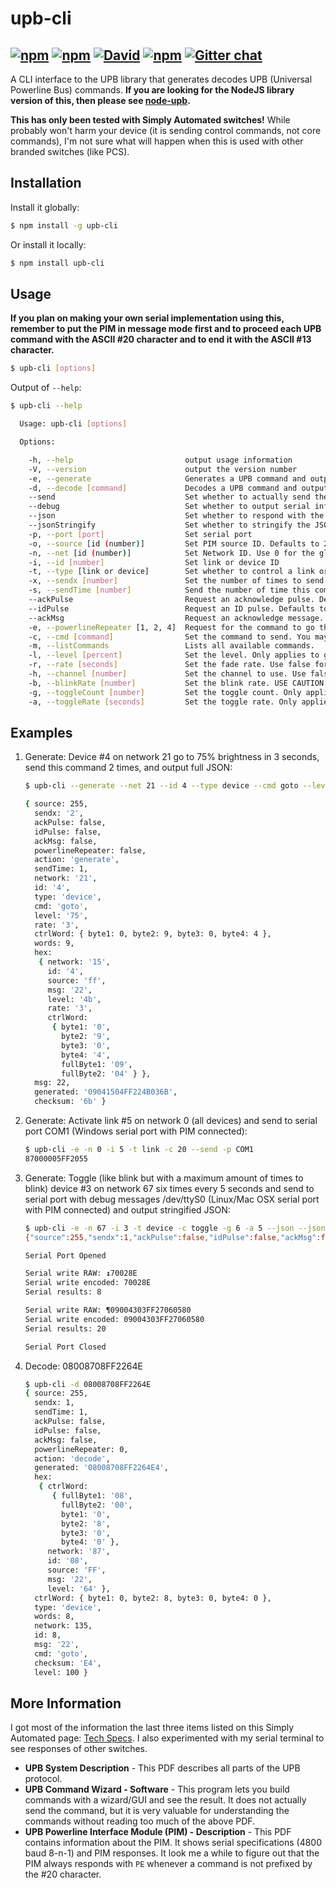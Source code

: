 ﻿upb-cli
=======
[![npm](http://img.shields.io/npm/v/upb-cli.svg?style=flat-square)](https://www.npmjs.org/package/upb-cli) [![npm](http://img.shields.io/npm/dm/upb-cli.svg?style=flat-square)](https://www.npmjs.org/package/upb-cli) [![David](https://img.shields.io/david/DaAwesomeP/upb-cli.svg?style=flat-square)](https://david-dm.org/DaAwesomeP/upb-cli) [![npm](http://img.shields.io/npm/l/upb-cli.svg?style=flat-square)](https://github.com/DaAwesomeP/upb-cli/blob/master/LICENSE) [![Gitter chat](https://badges.gitter.im/DaAwesomeP/upb-cli.png?style=flat-square)](https://gitter.im/DaAwesomeP/upb-cli)
---

A CLI interface to the UPB library that generates decodes UPB (Universal Powerline Bus) commands. **If you are looking for the NodeJS library version of this, then please see [node-upb](https://github.com/DaAwesomeP/node-upb/).**

**This has only been tested with Simply Automated switches!** While probably won't harm your device (it is sending control commands, not core commands), I'm not sure what will happen when this is used with other branded switches (like PCS).

## Installation
Install it globally:
```bash
$ npm install -g upb-cli
```
Or install it locally:
```bash
$ npm install upb-cli
```

## Usage

**If you plan on making your own serial implementation using this, remember to put the PIM in message mode first and to proceed each UPB command with the ASCII #20 character and to end it with the ASCII #13 character.**

```bash
$ upb-cli [options]
```

Output of `--help`:
```bash
$ upb-cli --help

  Usage: upb-cli [options]

  Options:

    -h, --help                         output usage information
    -V, --version                      output the version number
    -e, --generate                     Generates a UPB command and outputs the command or JSON. Use with all other arguments but --decode and --listCommands. This is on by default (for backwards compatibility with versions 1.0.x) unless --decode or --listCommands are specified.
    -d, --decode [command]             Decodes a UPB command and outputs JSON. Ignores all other commands but --jsonStringify. Use with all other arguments but generate and listCommands THIS WILL NOT ERVIFY THE CHECKSUM!
    --send                             Set whether to actually send the command or just to generate it. Defaults to false.
    --debug                            Set whether to output serial information to the console when using --send. Defaults to false.
    --json                             Set whether to respond with the JSON array instead of just the command. Defaults to false.
    --jsonStringify                    Set whether to stringify the JSON array response. When generating, this only applies if --json is present. Otherwise ignored. When decoding, --json is not required. Defaults to false.
    -p, --port [port]                  Set serial port
    -o, --source [id (number)]         Set PIM source ID. Defaults to 255, which is almost always fine.
    -n, --net [id (number)]            Set Network ID. Use 0 for the global network (controls all devices).
    -i, --id [number]                  Set link or device ID
    -t, --type [link or device]        Set whether to control a link or device
    -x, --sendx [number]               Set the number of times to send the command. Accepts numbers 1 through 4. Defaults to 1.
    -s, --sendTime [number]            Send the number of time this command is sent out of the total (sendx). NOTE: THE PIM WILL AUTOMATICALLY SEND THE CORRECT NUMBER OF COMMANDS! So, this is only useful for displaying commands and not sending them. Accepts numbers 1 through 4. Cannot be greater than sendx. Defaults to 1.
    --ackPulse                         Request an acknowledge pulse. Defaults to false.
    --idPulse                          Request an ID pulse. Defaults to false.
    --ackMsg                           Request an acknowledge message. Defaults to false.
    -e, --powerlineRepeater [1, 2, 4]  Request for the command to go through a powerline repeater. Set or numbers 1, 2, 4, or false. Defaults to false.
    -c, --cmd [command]                Set the command to send. You may also use the command numbers associated with those commands. See --listCommands.
    -m, --listCommands                 Lists all available commands.
    -l, --level [percent]              Set the level. Only applies to goto, fadeStart, fadeStop, and toggle. Accepts values 0 through 100. Otherwise this will be ignored. Required with goto and fade start.
    -r, --rate [seconds]               Set the fade rate. Use false for instant on. Only applies to goto, fadeStart, and toggle. Otherwise  this will be ignored. Defaults to device settings.
    -h, --channel [number]             Set the channel to use. Use false for default. Only applies to goto, fadeStart, blink, and toggle. Otherwise this will be ignored. Only works on some devices. Defaults to off (command not sent).
    -b, --blinkRate [number]           Set the blink rate. USE CAUTION WITH LOW NUMBERS! I am not sure what unit this is in. Accepts values 1 through 255. Required for blink. Only applies to blink. Otherwise this will be ignored.
    -g, --toggleCount [number]         Set the toggle count. Only applies to toggle. Otherwise this will be ignored. Required for toggle.
    -a, --toggleRate [seconds]         Set the toggle rate. Only applies to toggle. Otherwise this will be ignored. Defaults to 0.5.
```

## Examples

1. Generate: Device #4 on network 21 go to 75% brightness in 3 seconds, send this command 2 times, and output full JSON:
   
   ```bash
   $ upb-cli --generate --net 21 --id 4 --type device --cmd goto --level 75 --rate 3 --sendx 2 --json
   
   { source: 255,
     sendx: '2',
     ackPulse: false,
     idPulse: false,
     ackMsg: false,
     powerlineRepeater: false,
     action: 'generate',
     sendTime: 1,
     network: '21',
     id: '4',
     type: 'device',
     cmd: 'goto',
     level: '75',
     rate: '3',
     ctrlWord: { byte1: 0, byte2: 9, byte3: 0, byte4: 4 },
     words: 9,
     hex:
      { network: '15',
        id: '4',
        source: 'ff',
        msg: '22',
        level: '4b',
        rate: '3',
        ctrlWord:
         { byte1: '0',
           byte2: '9',
           byte3: '0',
           byte4: '4',
           fullByte1: '09',
           fullByte2: '04' } },
     msg: 22,
     generated: '09041504FF224B036B',
     checksum: '6b' }
   ```
   
2. Generate: Activate link #5 on network 0 (all devices) and send to serial port COM1 (Windows serial port with PIM connected):
   
   ```bash
   $ upb-cli -e -n 0 -i 5 -t link -c 20 --send -p COM1
   87000005FF2055
   ```
   
3. Generate: Toggle (like blink but with a maximum amount of times to blink) device #3 on network 67 six times every 5 seconds and send to serial port with debug messages /dev/ttyS0 (Linux/Mac OSX serial port with PIM connected) and output stringified JSON:
   
   ```bash
   $ upb-cli -e -n 67 -i 3 -t device -c toggle -g 6 -a 5 --json --jsonStringify --debug --send -p /dev/ttyS0
   {"source":255,"sendx":1,"ackPulse":false,"idPulse":false,"ackMsg":false,"powerlineRepeater":false,"action":"generate","sendTime":1,"network":"67","id":"3","type":"device","cmd":"toggle","toggleCount":"6","toggleRate":"5","ctrlWord":{"byte1":0,"byte2":9,"byte3":0,"byte4":0},"words":9,"hex":{"network":"43","id":"3","source":"ff","msg":"27","toggleCount":"6","toggleRate":"5","ctrlWord":{"byte1":"0","byte2":"9","byte3":"0","byte4":"0","fullByte1":"09","fullByte2":"00"}},"msg":27,"generated":"09004303FF27060580","checksum":"80"}
   
   Serial Port Opened
   
   Serial write RAW: ↨70028E
   Serial write encoded: 70028E
   Serial results: 8
   
   Serial write RAW: ¶09004303FF27060580
   Serial write encoded: 09004303FF27060580
   Serial results: 20
   
   Serial Port Closed
   ```
   
4. Decode: 08008708FF2264E
   
   ```bash
   $ upb-cli -d 08008708FF2264E
   { source: 255,
     sendx: 1,
     sendTime: 1,
     ackPulse: false,
     idPulse: false,
     ackMsg: false,
     powerlineRepeater: 0,
     action: 'decode',
     generated: '08008708FF2264E4',
     hex:
      { ctrlWord:
         { fullByte1: '08',
           fullByte2: '00',
           byte1: '0',
           byte2: '8',
           byte3: '0',
           byte4: '0' },
        network: '87',
        id: '08',
        source: 'FF',
        msg: '22',
        level: '64' },
     ctrlWord: { byte1: 0, byte2: 8, byte3: 0, byte4: 0 },
     type: 'device',
     words: 8,
     network: 135,
     id: 8,
     msg: '22',
     cmd: 'goto',
     checksum: 'E4',
     level: 100 }
   ```

## More Information

I got most of the information the last three items listed on this Simply Automated page: [Tech Specs](http://www.simply-automated.com/tech_specs/). I also experimented with my serial terminal to see responses of other switches.

 - **UPB System Description** - This PDF describes all parts of the UPB protocol.
 - **UPB Command Wizard - Software** - This program lets you build commands with a wizard/GUI and see the result. It does not actually send the command, but it is very valuable for understanding the commands without reading too much of the above PDF.
 - **UPB Powerline Interface Module (PIM) - Description** - This PDF contains information about the PIM. It shows serial specifications (4800 baud 8-n-1) and PIM responses. It look me a while to figure out that the PIM always responds with `PE` whenever a command is not prefixed by the #20 character.
 